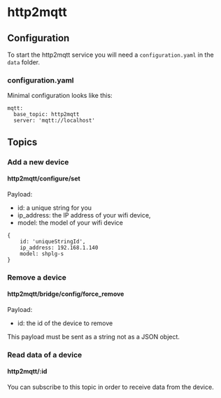 # http2mqtt 

## Configuration

To start the http2mqtt service you will need a `configuration.yaml` in the `data` folder.

### configuration.yaml

Minimal configuration looks like this:

```
mqtt:
  base_topic: http2mqtt
  server: 'mqtt://localhost'
```
## Topics

### Add a new device

#### http2mqtt/configure/set

Payload:
- id: a unique string for you
- ip_address: the IP address of your wifi device,
- model: the model of your wifi device

```
{
    id: 'uniqueStringId',
    ip_address: 192.168.1.140
    model: shplg-s
}
```

### Remove a device

#### http2mqtt/bridge/config/force_remove

Payload:
- id: the id of the device to remove

This payload must be sent as a string not as a JSON object.

### Read data of a device

#### http2mqtt/:id

You can subscribe to this topic in order to receive data from the device.
